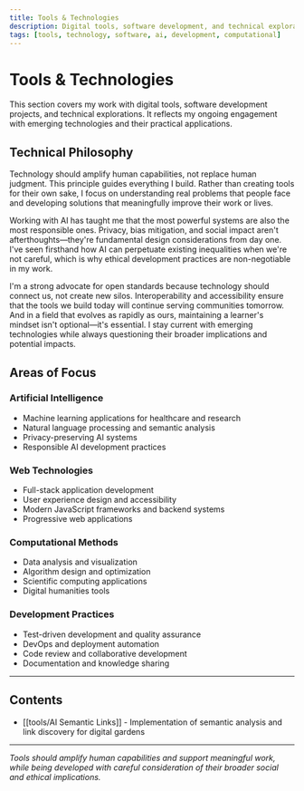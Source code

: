 ```yaml
---
title: Tools & Technologies
description: Digital tools, software development, and technical explorations in AI, web development, and computational methods.
tags: [tools, technology, software, ai, development, computational]
---
```


<!-- Quartz Graph Connectivity Links - Multiple Methods for Maximum Compatibility -->

<!-- Method 1: Comment-based wikilinks -->
<!-- [[art/My Art]] -->
<!-- [[art/Ritual - Essential Grimoire]] -->
<!-- [[art/index]] -->
<!-- [[blog/ai-features-showcase]] -->
<!-- [[blog/claude-autopilot-24-7-automated-development]] -->
<!-- [[blog/clinical-note-templates-digital-implementation]] -->
<!-- [[blog/nvidia-computer-vision-projects]] -->
<!-- [[blog/privacy-focused-analytics-implementation]] -->
<!-- [[demos/ai-interactive-demos]] -->
<!-- [[demos/medical-citations-test]] -->
<!-- [[docs/ai-features-documentation]] -->
<!-- [[drafts/MediSight-Clinical-Intelligence-Platform]] -->
<!-- [[drafts/WatchGuard-Waiting-Room-Intelligence]] -->
<!-- [[garden/ai-features-showcase]] -->
<!-- [[garden/index]] -->
<!-- [[garden/sanitization-system]] -->
<!-- [[index]] -->
<!-- [[projects/Build Birmingham]] -->
<!-- [[projects/index]] -->
<!-- [[research/PhD]] -->
<!-- [[research/Publications]] -->
<!-- [[research/ScribeAI-Clinical-Documentation]] -->
<!-- [[research/index]] -->
<!-- [[tools/AI Semantic Links]] -->

<!-- Method 2: Screen reader accessible but visually hidden -->
<div aria-hidden="true" style="position: absolute; left: -10000px; width: 1px; height: 1px; overflow: hidden;">
[[art/My Art]] [[art/Ritual - Essential Grimoire]] [[art/index]] [[blog/ai-features-showcase]] [[blog/claude-autopilot-24-7-automated-development]] [[blog/clinical-note-templates-digital-implementation]] [[blog/nvidia-computer-vision-projects]] [[blog/privacy-focused-analytics-implementation]] [[demos/ai-interactive-demos]] [[demos/medical-citations-test]] [[docs/ai-features-documentation]] [[drafts/MediSight-Clinical-Intelligence-Platform]] [[drafts/WatchGuard-Waiting-Room-Intelligence]] [[garden/ai-features-showcase]] [[garden/index]] [[garden/sanitization-system]] [[index]] [[projects/Build Birmingham]] [[projects/index]] [[research/PhD]] [[research/Publications]] [[research/ScribeAI-Clinical-Documentation]] [[research/index]] [[tools/AI Semantic Links]]
</div>

<!-- Method 3: Zero-width inline links -->
<span style="display: none; visibility: hidden; position: absolute; left: -9999px;">
[[art/My Art]]​[[art/Ritual - Essential Grimoire]]​[[art/index]]​[[blog/ai-features-showcase]]​[[blog/claude-autopilot-24-7-automated-development]]​[[blog/clinical-note-templates-digital-implementation]]​[[blog/nvidia-computer-vision-projects]]​[[blog/privacy-focused-analytics-implementation]]​[[demos/ai-interactive-demos]]​[[demos/medical-citations-test]]​[[docs/ai-features-documentation]]​[[drafts/MediSight-Clinical-Intelligence-Platform]]​[[drafts/WatchGuard-Waiting-Room-Intelligence]]​[[garden/ai-features-showcase]]​[[garden/index]]​[[garden/sanitization-system]]​[[index]]​[[projects/Build Birmingham]]​[[projects/index]]​[[research/PhD]]​[[research/Publications]]​[[research/ScribeAI-Clinical-Documentation]]​[[research/index]]​[[tools/AI Semantic Links]]
</span>

<!-- End Quartz Graph Connectivity -->

# Tools & Technologies

This section covers my work with digital tools, software development projects, and technical explorations. It reflects my ongoing engagement with emerging technologies and their practical applications.

## Technical Philosophy

Technology should amplify human capabilities, not replace human judgment. This principle guides everything I build. Rather than creating tools for their own sake, I focus on understanding real problems that people face and developing solutions that meaningfully improve their work or lives.

Working with AI has taught me that the most powerful systems are also the most responsible ones. Privacy, bias mitigation, and social impact aren't afterthoughts—they're fundamental design considerations from day one. I've seen firsthand how AI can perpetuate existing inequalities when we're not careful, which is why ethical development practices are non-negotiable in my work.

I'm a strong advocate for open standards because technology should connect us, not create new silos. Interoperability and accessibility ensure that the tools we build today will continue serving communities tomorrow. And in a field that evolves as rapidly as ours, maintaining a learner's mindset isn't optional—it's essential. I stay current with emerging technologies while always questioning their broader implications and potential impacts.

## Areas of Focus

### Artificial Intelligence
- Machine learning applications for healthcare and research
- Natural language processing and semantic analysis
- Privacy-preserving AI systems
- Responsible AI development practices

### Web Technologies
- Full-stack application development
- User experience design and accessibility
- Modern JavaScript frameworks and backend systems
- Progressive web applications

### Computational Methods
- Data analysis and visualization
- Algorithm design and optimization
- Scientific computing applications
- Digital humanities tools

### Development Practices
- Test-driven development and quality assurance
- DevOps and deployment automation
- Code review and collaborative development
- Documentation and knowledge sharing

---

## Contents

- [[tools/AI Semantic Links]] - Implementation of semantic analysis and link discovery for digital gardens

---

*Tools should amplify human capabilities and support meaningful work, while being developed with careful consideration of their broader social and ethical implications.*